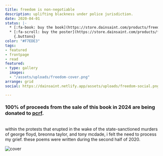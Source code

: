```yaml
---
title: freedom is non-negotiable
description: uplifting blackness under police jurisdiction.
date: 2020-04-01
status: |-
  * [:fa-book: buy the book](https://store.dainsaint.com/products/freedom-is-non-negotiable)
  * [:fa-scroll: buy the poster](https://store.dainsaint.com/products/freedom-is-non-negotiable-poster)
    {.buttons}
color: "#F7EDE3"
tags:
- featured
- frontpage
- read
featured:
- type: gallery
  images:
  - "/assets/uploads/freedom-cover.png"
arrange: grid
social: https://dainsaint.netlify.app/assets/uploads/freedom-social.png

---
```


### 100% of proceeds from the sale of this book in 2024 are being donated to [pcrf](https://pcrf.net).
<br/>
within the protests that erupted in the wake of the state-sanctioned murders of george floyd, breonna taylor, and tony mcdade, i felt the need to process my grief. these poems were written during the second half of 2020.

![cover](/assets/uploads/freedom-cover.jpg)
